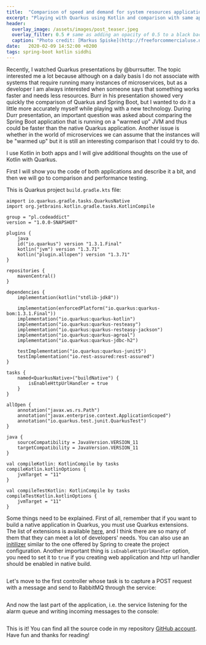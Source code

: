 ```yaml
---
title:  "Comparison of speed and demand for system resources application written using Spring Boot 2 and Quarkus"
excerpt: "Playing with Quarkus using Kotlin and comparison with same application written using Spring Boot 2"
header:
  overlay_image: /assets/images/post_teaser.jpeg
  overlay_filter: 0.5 # same as adding an opacity of 0.5 to a black background
  caption: "Photo credit: [Markus Spiske](http://freeforcommercialuse.net)"
date:   2020-02-09 14:52:00 +0200
tags: spring-boot kotlin siddhi 
---
```

Recently, I watched Quarkus presentations by @burrsutter. The topic interested me a lot because although on a daily basis I do not associate with systems that require running many instances of microservices, but as a developer I am always interested when someone says that something works faster and needs less resources. Burr in his presentation showed very quickly the comparison of Quarkus and Spring Boot, but I wanted to do it a little more accurately myself while playing with a new technology.
During Durr presentation, an important question was asked about comparing the Spring Boot application that is running on a "warmed up" JVM and thus could be faster than the native Quarkus application. Another issue is whether in the world of microservices we can assume that the instances will be "warmed up" but it is still an interesting comparison that I could try to do.

I use Kotlin in both apps and I will give additional thoughts on the use of Kotlin with Quarkus.

First I will show you the code of both applications and describe it a bit, and then we will go to comparison and performance testing.

This is Quarkus project `build.gradle.kts` file:
~~~
aimport io.quarkus.gradle.tasks.QuarkusNative
import org.jetbrains.kotlin.gradle.tasks.KotlinCompile

group = "pl.codeaddict"
version = "1.0.0-SNAPSHOT"

plugins {
    java
    id("io.quarkus") version "1.3.1.Final"
    kotlin("jvm") version "1.3.71"
    kotlin("plugin.allopen") version "1.3.71"
}

repositories {
    mavenCentral()
}

dependencies {
    implementation(kotlin("stdlib-jdk8"))

    implementation(enforcedPlatform("io.quarkus:quarkus-bom:1.3.1.Final"))
    implementation("io.quarkus:quarkus-kotlin")
    implementation("io.quarkus:quarkus-resteasy")
    implementation("io.quarkus:quarkus-resteasy-jackson")
    implementation("io.quarkus:quarkus-agroal")
    implementation("io.quarkus:quarkus-jdbc-h2")

    testImplementation("io.quarkus:quarkus-junit5")
    testImplementation("io.rest-assured:rest-assured")
}

tasks {
    named<QuarkusNative>("buildNative") {
        isEnableHttpUrlHandler = true
    }
}

allOpen {
    annotation("javax.ws.rs.Path")
    annotation("javax.enterprise.context.ApplicationScoped")
    annotation("io.quarkus.test.junit.QuarkusTest")
}

java {
    sourceCompatibility = JavaVersion.VERSION_11
    targetCompatibility = JavaVersion.VERSION_11
}

val compileKotlin: KotlinCompile by tasks
compileKotlin.kotlinOptions {
    jvmTarget = "11"
}

val compileTestKotlin: KotlinCompile by tasks
compileTestKotlin.kotlinOptions {
    jvmTarget = "11"
}
~~~
Some things need to be explained. 
First of all, remember that if you want to build a native application in Quarkus, you must use Quarkus extensions. The list of extensions is available [here](https://quarkus.io/extensions/), and I think there are so many of them that they can meet a lot of developers' needs. You can also use an [initilizer](https://code.quarkus.io/) similar to the one offered by Spring to create the project configuration.
Another important thing is `isEnableHttpUrlHandler` option, you need to set it to `true` if you creating web application and http url handler should be enabled in native build. 

~~~java
~~~
Let's move to the first controller whose task is to capture a POST request with a message and send to RabbitMQ through the service:
~~~java
~~~
And now the last part of the application, i.e. the service listening for the alarm queue and writing incoming messages to the console:
~~~java
~~~

This is it! You can find all the source code in my repository [GitHub account](https://github.com/k0staa/Code-Addict-Repos/tree/master/siddhi-demo). 
Have fun and thanks for reading!
